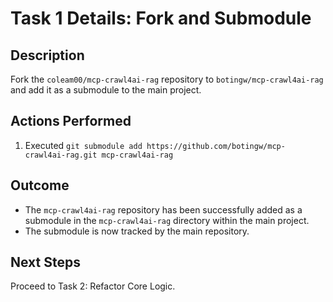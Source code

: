 # Task 1 Details: Fork and Submodule

## Description
Fork the `coleam00/mcp-crawl4ai-rag` repository to `botingw/mcp-crawl4ai-rag` and add it as a submodule to the main project.

## Actions Performed
1. Executed `git submodule add https://github.com/botingw/mcp-crawl4ai-rag.git mcp-crawl4ai-rag`

## Outcome
- The `mcp-crawl4ai-rag` repository has been successfully added as a submodule in the `mcp-crawl4ai-rag` directory within the main project.
- The submodule is now tracked by the main repository.

## Next Steps
Proceed to Task 2: Refactor Core Logic.